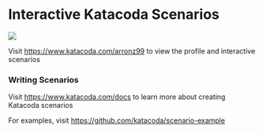 # Interactive Katacoda Scenarios

[![](http://shields.katacoda.com/katacoda/arronz99/count.svg)](https://www.katacoda.com/arronz99 "Get your profile on Katacoda.com")

Visit https://www.katacoda.com/arronz99 to view the profile and interactive scenarios

### Writing Scenarios
Visit https://www.katacoda.com/docs to learn more about creating Katacoda scenarios

For examples, visit https://github.com/katacoda/scenario-example
